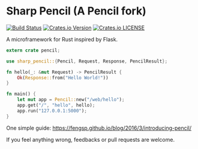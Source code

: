 # Sharp Pencil (A Pencil fork)

[![Build Status](https://travis-ci.org/fengsp/pencil.svg?branch=master)](https://travis-ci.org/fengsp/pencil) [![Crates.io Version](https://img.shields.io/crates/v/pencil.svg)](https://crates.io/crates/pencil/) [![Crates.io LICENSE](https://img.shields.io/crates/l/pencil.svg)](https://crates.io/crates/pencil/)

A microframework for Rust inspired by Flask.

```rust
extern crate pencil;

use sharp_pencil::{Pencil, Request, Response, PencilResult};

fn hello(_: &mut Request) -> PencilResult {
    Ok(Response::from("Hello World!"))
}

fn main() {
    let mut app = Pencil::new("/web/hello");
    app.get("/", "hello", hello);
    app.run("127.0.0.1:5000");
}
```

One simple guide: https://fengsp.github.io/blog/2016/3/introducing-pencil/

If you feel anything wrong, feedbacks or pull requests are welcome.

